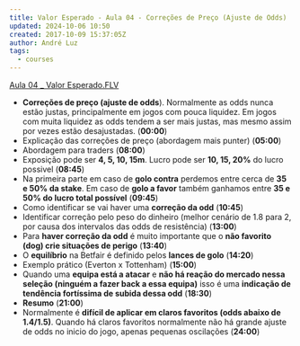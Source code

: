 ```yaml
---
title: Valor Esperado - Aula 04 - Correções de Preço (Ajuste de Odds)
updated: 2024-10-06 10:50
created: 2017-10-09 15:37:05Z
author: André Luz
tags:
  - courses
---
```


[Aula 04 _ Valor Esperado.FLV](https://drive.google.com/file/d/0B9rFk6sFzaXZaVFaOWhPQ3hyU0E/view?usp=drive_web)

- **Correções de preço (ajuste de odds**). Normalmente as odds nunca estão justas, principalmente em jogos com pouca liquidez. Em jogos com muita liquidez as odds tendem a ser mais justas, mas mesmo assim por vezes estão desajustadas. (**00:00**)
- Explicação das correções de preço (abordagem mais punter) (**05:00**)
- Abordagem para traders (**08:00**)
- Exposição pode ser **4, 5, 10, 15m**. Lucro pode ser **10, 15, 20%** do lucro possivel (**08:45**)
- Na primeira parte em caso de **golo contra** perdemos entre cerca de **35 e 50% da stake**. Em caso de **golo a favor** também ganhamos entre **35 e 50% do lucro total possível** (**09:45**)
- Como identificar se vai haver uma **correção da odd** (**10:45**)
- Identificar correção pelo peso do dinheiro (melhor cenário de 1.8 para 2, por causa dos intervalos das odds de resistência) (**13:00**)
- Para **haver correção da odd** é muito importante que o **não favorito (dog) crie situações de perigo** (**13:40**)
- O **equilíbrio** na Betfair é definido pelos **lances de golo** (**14:20**)
- Exemplo prático (Everton x Tottenham) (**15:00**)
- Quando uma **equipa está a atacar** e **não há reação do mercado nessa seleção (ninguém a fazer back a essa equipa)** isso é uma **indicação de tendência fortíssima de subida dessa odd** (**18:30**)
- **Resumo** (**21:00**)
- Normalmente é **difícil de aplicar em claros favoritos (odds abaixo de 1.4/1.5)**. Quando há claros favoritos normalmente não há grande ajuste de odds no inicio do jogo, apenas pequenas oscilações (**24:00**)